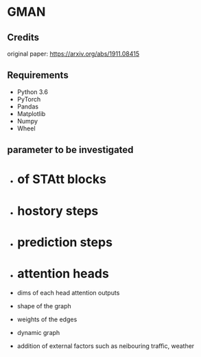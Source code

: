 # GMAN

## Credits
original paper: https://arxiv.org/abs/1911.08415 


##  Requirements
* Python 3.6
* PyTorch
* Pandas
* Matplotlib
* Numpy
* Wheel

## parameter to be investigated
* # of STAtt blocks
* # hostory steps
* # prediction steps
* # attention heads
* dims of each head attention outputs

* shape of the graph
* weights of the edges
* dynamic graph
* addition of external factors such as neibouring traffic, weather
